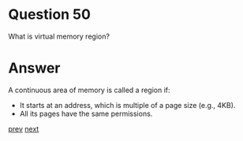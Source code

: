 
# Question 50


What is virtual memory region?


# Answer



A continuous area of memory is called a region if:
*    It starts at an address, which is multiple of a page size (e.g., 4KB).
*    All its pages have the same permissions.



[prev](49.md) [next](51.md)
